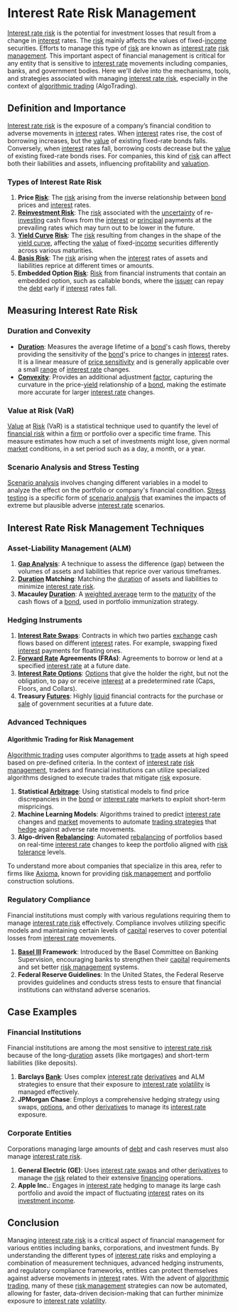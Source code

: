 # Interest Rate Risk Management

[Interest rate risk](../i/interest_rate_risk.md) is the potential for investment losses that result from a change in [interest](../i/interest.md) rates. The [risk](../r/risk.md) mainly affects the values of fixed-[income](../i/income.md) securities. Efforts to manage this type of [risk](../r/risk.md) are known as [interest rate](../i/interest_rate.md) [risk management](../r/risk_management.md). This important aspect of financial management is critical for any entity that is sensitive to [interest rate](../i/interest_rate.md) movements including companies, banks, and government bodies. Here we'll delve into the mechanisms, tools, and strategies associated with managing [interest rate risk](../i/interest_rate_risk.md), especially in the context of [algorithmic trading](../a/algorithmic_trading.md) (AlgoTrading).

## Definition and Importance

[Interest rate risk](../i/interest_rate_risk.md) is the exposure of a company’s financial condition to adverse movements in [interest](../i/interest.md) rates. When [interest](../i/interest.md) rates rise, the cost of borrowing increases, but the [value](../v/value.md) of existing fixed-rate bonds falls. Conversely, when [interest](../i/interest.md) rates fall, borrowing costs decrease but the [value](../v/value.md) of existing fixed-rate bonds rises. For companies, this kind of [risk](../r/risk.md) can affect both their liabilities and assets, influencing profitability and [valuation](../v/valuation.md).

### Types of Interest Rate Risk

1. **Price [Risk](../r/risk.md)**: The [risk](../r/risk.md) arising from the inverse relationship between [bond](../b/bond.md) prices and [interest](../i/interest.md) rates.
2. **[Reinvestment Risk](../r/reinvestment_risk.md)**: The [risk](../r/risk.md) associated with the [uncertainty](../u/uncertainty_in_trading.md) of re-[investing](../i/investing.md) cash flows from the [interest](../i/interest.md) or [principal](../p/principal.md) payments at the prevailing rates which may turn out to be lower in the future.
3. **[Yield Curve](../y/yield_curve.md) [Risk](../r/risk.md)**: The [risk](../r/risk.md) resulting from changes in the shape of the [yield curve](../y/yield_curve.md), affecting the [value](../v/value.md) of fixed-[income](../i/income.md) securities differently across various maturities.
4. **[Basis Risk](../b/basis_risk.md)**: The [risk](../r/risk.md) arising when the [interest](../i/interest.md) rates of assets and liabilities reprice at different times or amounts.
5. **Embedded Option [Risk](../r/risk.md)**: [Risk](../r/risk.md) from financial instruments that contain an embedded option, such as callable bonds, where the [issuer](../i/issuer.md) can repay the [debt](../d/debt.md) early if [interest](../i/interest.md) rates fall.

## Measuring Interest Rate Risk

### Duration and Convexity

- **[Duration](../d/duration.md)**: Measures the average lifetime of a [bond](../b/bond.md)'s cash flows, thereby providing the sensitivity of the [bond](../b/bond.md)'s price to changes in [interest](../i/interest.md) rates. It is a linear measure of [price sensitivity](../p/price_sensitivity.md) and is generally applicable over a small [range](../r/range.md) of [interest rate](../i/interest_rate.md) changes.
- **[Convexity](../c/convexity.md)**: Provides an additional adjustment [factor](../f/factor.md), capturing the curvature in the price-[yield](../y/yield.md) relationship of a [bond](../b/bond.md), making the estimate more accurate for larger [interest rate](../i/interest_rate.md) changes.

### Value at Risk (VaR)

[Value](../v/value.md) at [Risk](../r/risk.md) (VaR) is a statistical technique used to quantify the level of [financial risk](../f/financial_risk.md) within a [firm](../f/firm.md) or portfolio over a specific time frame. This measure estimates how much a set of investments might lose, given normal [market](../m/market.md) conditions, in a set period such as a day, a month, or a year.

### Scenario Analysis and Stress Testing

[Scenario analysis](../s/scenario_analysis.md) involves changing different variables in a model to analyze the effect on the portfolio or company's financial condition. [Stress testing](../s/stress_testing_in_trading.md) is a specific form of [scenario analysis](../s/scenario_analysis.md) that examines the impacts of extreme but plausible adverse [interest rate](../i/interest_rate.md) scenarios.

## Interest Rate Risk Management Techniques

### Asset-Liability Management (ALM)

1. **[Gap Analysis](../g/gap_analysis.md)**: A technique to assess the difference (gap) between the volumes of assets and liabilities that reprice over various timeframes.
2. **[Duration](../d/duration.md) Matching**: Matching the [duration](../d/duration.md) of assets and liabilities to minimize [interest rate risk](../i/interest_rate_risk.md).
3. **Macauley [Duration](../d/duration.md)**: A [weighted average](../w/weighted_average.md) term to the [maturity](../m/maturity.md) of the cash flows of a [bond](../b/bond.md), used in portfolio immunization strategy.

### Hedging Instruments

1. **[Interest Rate Swaps](../i/interest_rate_swaps.md)**: Contracts in which two parties [exchange](../e/exchange.md) cash flows based on different [interest](../i/interest.md) rates. For example, swapping fixed [interest](../i/interest.md) payments for floating ones.
2. **[Forward Rate](../f/forward_rate.md) Agreements (FRAs)**: Agreements to borrow or lend at a specified [interest rate](../i/interest_rate.md) at a future date.
3. **[Interest Rate Options](../i/interest_rate_options.md)**: [Options](../o/options.md) that give the holder the right, but not the obligation, to pay or receive [interest](../i/interest.md) at a predetermined rate (Caps, Floors, and Collars).
4. **Treasury [Futures](../f/futures.md)**: Highly [liquid](../l/liquid.md) financial contracts for the purchase or [sale](../s/sale.md) of government securities at a future date.

### Advanced Techniques

#### Algorithmic Trading for Risk Management

[Algorithmic trading](../a/algorithmic_trading.md) uses computer algorithms to [trade](../t/trade.md) assets at high speed based on pre-defined criteria. In the context of [interest rate](../i/interest_rate.md) [risk management](../r/risk_management.md), traders and financial institutions can utilize specialized algorithms designed to execute trades that mitigate [risk](../r/risk.md) exposure. 

1. **Statistical [Arbitrage](../a/arbitrage.md)**: Using statistical models to find price discrepancies in the [bond](../b/bond.md) or [interest rate](../i/interest_rate.md) markets to exploit short-term mispricings.
2. **Machine Learning Models**: Algorithms trained to predict [interest rate](../i/interest_rate.md) changes and [market](../m/market.md) movements to automate [trading strategies](../t/trading_strategies.md) that [hedge](../h/hedge.md) against adverse rate movements.
3. **Algo-driven [Rebalancing](../r/rebalancing.md)**: Automated [rebalancing](../r/rebalancing.md) of portfolios based on real-time [interest rate](../i/interest_rate.md) changes to keep the portfolio aligned with [risk tolerance](../r/risk_tolerance.md) levels.

To understand more about companies that specialize in this area, refer to firms like [Axioma](https://www.axioma.com), known for providing [risk management](../r/risk_management.md) and portfolio construction solutions.

### Regulatory Compliance

Financial institutions must comply with various regulations requiring them to manage [interest rate risk](../i/interest_rate_risk.md) effectively. Compliance involves utilizing specific models and maintaining certain levels of [capital](../c/capital.md) reserves to cover potential losses from [interest rate](../i/interest_rate.md) movements.

1. **[Basel III](../b/basel_iii.md) Framework**: Introduced by the Basel Committee on Banking Supervision, encouraging banks to strengthen their [capital](../c/capital.md) requirements and set better [risk management](../r/risk_management.md) systems.
2. **Federal Reserve Guidelines**: In the United States, the Federal Reserve provides guidelines and conducts stress tests to ensure that financial institutions can withstand adverse scenarios.

## Case Examples

### Financial Institutions

Financial institutions are among the most sensitive to [interest rate risk](../i/interest_rate_risk.md) because of the long-[duration](../d/duration.md) assets (like mortgages) and short-term liabilities (like deposits).

1. **Barclays [Bank](../b/bank.md)**: Uses complex [interest rate](../i/interest_rate.md) [derivatives](../d/derivatives.md) and ALM strategies to ensure that their exposure to [interest rate](../i/interest_rate.md) [volatility](../v/volatility.md) is managed effectively.
2. **JPMorgan Chase**: Employs a comprehensive hedging strategy using swaps, [options](../o/options.md), and other [derivatives](../d/derivatives.md) to manage its [interest rate](../i/interest_rate.md) exposure.

### Corporate Entities

Corporations managing large amounts of [debt](../d/debt.md) and cash reserves must also manage [interest rate risk](../i/interest_rate_risk.md).

1. **General Electric (GE)**: Uses [interest rate swaps](../i/interest_rate_swaps.md) and other [derivatives](../d/derivatives.md) to manage the [risk](../r/risk.md) related to their extensive [financing](../f/financing.md) operations.
2. **Apple Inc.**: Engages in [interest rate](../i/interest_rate.md) hedging to manage its large cash portfolio and avoid the impact of fluctuating [interest](../i/interest.md) rates on its [investment income](../i/investment_income.md).

## Conclusion

Managing [interest rate risk](../i/interest_rate_risk.md) is a critical aspect of financial management for various entities including banks, corporations, and investment funds. By understanding the different types of [interest rate](../i/interest_rate.md) risks and employing a combination of measurement techniques, advanced hedging instruments, and regulatory compliance frameworks, entities can protect themselves against adverse movements in [interest](../i/interest.md) rates. With the advent of [algorithmic trading](../a/algorithmic_trading.md), many of these [risk management](../r/risk_management.md) strategies can now be automated, allowing for faster, data-driven decision-making that can further minimize exposure to [interest rate](../i/interest_rate.md) [volatility](../v/volatility.md).